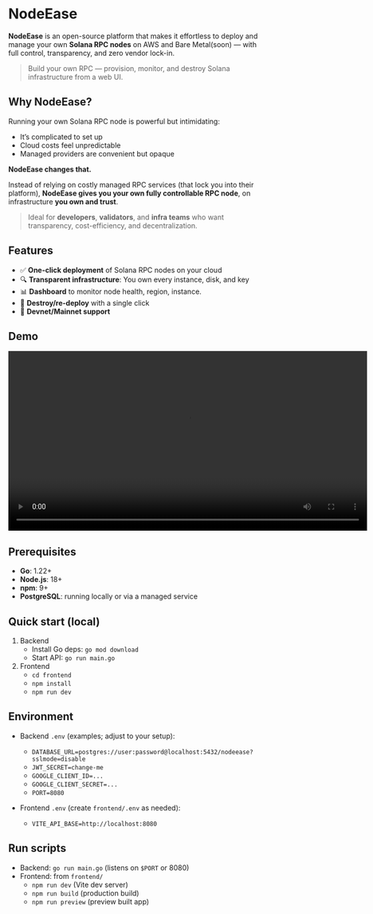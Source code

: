 # NodeEase

**NodeEase** is an open-source platform that makes it effortless to deploy and manage your own **Solana RPC nodes** on AWS and Bare Metal(soon) — with full control, transparency, and zero vendor lock-in.

>  Build your own RPC — provision, monitor, and destroy Solana infrastructure from a web UI.


## Why NodeEase?

Running your own Solana RPC node is powerful but intimidating:
- It’s complicated to set up
- Cloud costs feel unpredictable
- Managed providers are convenient but opaque

**NodeEase changes that.**

Instead of relying on costly managed RPC services (that lock you into their platform), **NodeEase gives you your own fully controllable RPC node**, on infrastructure **you own and trust**.

> Ideal for **developers**, **validators**, and **infra teams** who want transparency, cost-efficiency, and decentralization.


##  Features

- ✅ **One-click deployment** of Solana RPC nodes on your cloud
- 🔍 **Transparent infrastructure**: You own every instance, disk, and key
- 📊 **Dashboard** to monitor node health, region, instance.
- 🔁 **Destroy/re-deploy** with a single click
- 🧪 **Devnet/Mainnet support**


##  Demo

<video src="frontend/public/demo.mp4" controls width="720">
  Your browser does not support the video tag. Here is a
  <a href="frontend/public/demo.mp4">link to the demo video</a>.
</video>


##  Prerequisites

- **Go**: 1.22+
- **Node.js**: 18+
- **npm**: 9+
- **PostgreSQL**: running locally or via a managed service

##  Quick start (local)

1. Backend
   - Install Go deps: `go mod download`
   - Start API: `go run main.go`
2. Frontend
   - `cd frontend`
   - `npm install`
   - `npm run dev`

##  Environment

- Backend `.env` (examples; adjust to your setup):
  - `DATABASE_URL=postgres://user:password@localhost:5432/nodeease?sslmode=disable`
  - `JWT_SECRET=change-me`
  - `GOOGLE_CLIENT_ID=...`
  - `GOOGLE_CLIENT_SECRET=...`
  - `PORT=8080`

- Frontend `.env` (create `frontend/.env` as needed):
  - `VITE_API_BASE=http://localhost:8080`

##  Run scripts

- Backend: `go run main.go` (listens on `$PORT` or 8080)
- Frontend: from `frontend/`
  - `npm run dev` (Vite dev server)
  - `npm run build` (production build)
  - `npm run preview` (preview built app)

